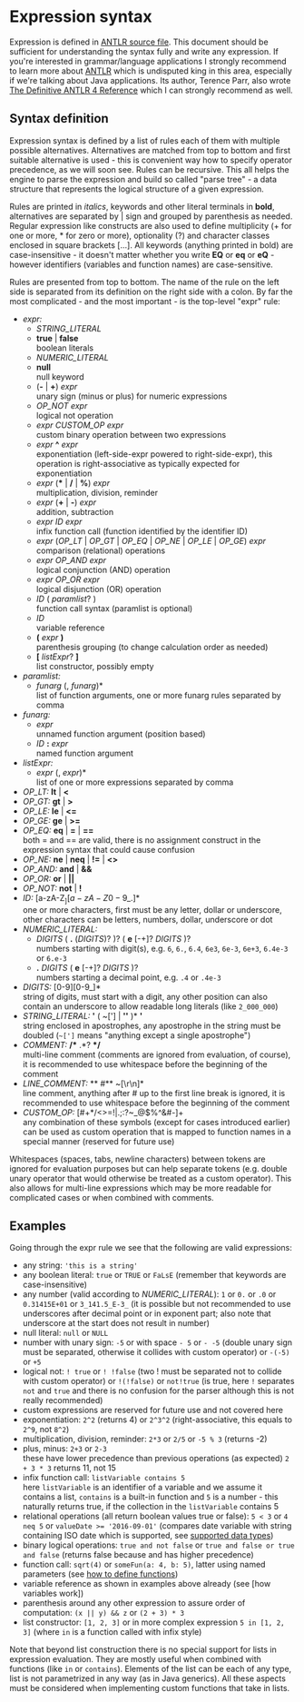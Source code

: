 # Expression syntax

Expression is defined in [ANTLR source file](src/main/antlr4/vexpressed/grammar/Expr.g4). This
document should be sufficient for understanding the syntax fully and write any expression. If
you're interested in grammar/language applications I strongly recommend to learn more about
[ANTLR](http://www.antlr.org/) which is undisputed king in this area, especially if we're talking
about Java applications. Its author, Terence Parr, also wrote [The Definitive ANTLR 4
Reference](https://pragprog.com/book/tpantlr2/the-definitive-antlr-4-reference) which I can
strongly recommend as well.

## Syntax definition

Expression syntax is defined by a list of rules each of them with multiple possible alternatives.
Alternatives are matched from top to bottom and first suitable alternative is used - this is
convenient way how to specify operator precedence, as we will soon see. Rules can be recursive.
This all helps the engine to parse the expression and build so called "parse tree" - a data
structure that represents the logical structure of a given expression.

Rules are printed in *italics*, keywords and other literal terminals in **bold**, alternatives are
separated by | sign and grouped by parenthesis as needed. Regular expression like constructs
are also used to define multiplicity (+ for one or more, * for zero or more), optionality (?)
and character classes enclosed in square brackets [...]. All keywords (anything printed in bold)
are case-insensitive - it doesn't matter whether you write **EQ** or **eq** or **eQ** - however
identifiers (variables and function names) are case-sensitive.

Rules are presented from top to bottom. The name of the rule on the left side is separated from its
definition on the right side with a colon. By far the most complicated - and the most important -
is the top-level "expr" rule:

* *expr:*
  * *STRING_LITERAL*
  * **true** | **false**<br/>
    boolean literals
  * *NUMERIC_LITERAL*
  * **null**<br/>
    null keyword
  * (**-** | **+**) *expr*<br/>
    unary sign (minus or plus) for numeric expressions
  * *OP_NOT expr*<br/>
    logical not operation
  * *expr CUSTOM_OP expr*<br/>
    custom binary operation between two expressions
  * *expr* **^** *expr*<br/>
    exponentiation (left-side-expr powered to right-side-expr), this operation is
    right-associative as typically expected for exponentiation
  * *expr* (**&ast;** | **/** | **%**) *expr*<br/>
    multiplication, division, reminder
  * *expr* (**+** | **-**) *expr*<br/>
    addition, subtraction﻿
  * *expr ID expr*<br/>
    infix function call (function identified by the identifier ID)
  * *expr* (*OP_LT* | *OP_GT* | *OP_EQ* | *OP_NE* | *OP_LE* | *OP_GE*) *expr*<br/>
    comparison (relational) operations
  * *expr OP_AND expr*<br/>
    logical conjunction (AND) operation
  * *expr OP_OR expr*<br/>
    logical disjunction (OR) operation
  * *ID* ( *paramlist*? )<br/>
    function call syntax (paramlist is optional)
  * *ID*<br/>
    variable reference
  * **(** *expr* **)**<br/>
    parenthesis grouping (to change calculation order as needed)
  * **[** *listExpr*? **]**<br/>
    list constructor, possibly empty
* *paramlist:*
  * *funarg* (, *funarg*)*<br/>
    list of function arguments, one or more funarg rules separated by comma
* *funarg:*
  * *expr*<br/>
    unnamed function argument (position based)
  * *ID* **:** *expr*<br/>
    named function argument
* *listExpr:*
  * *expr* (, *expr*)*<br/>
    list of one or more expressions separated by comma
* *OP_LT:* **lt** | **<**
* *OP_GT:* **gt** | **>**
* *OP_LE:* **le** | **<=**
* *OP_GE:* **ge** | **>=**
* *OP_EQ:* **eq** | **=** | **==**<br/>
  both = and == are valid, there is no assignment construct in the expression syntax that could
  cause confusion
* *OP_NE:* **ne** | **neq** | **!=** | **<>**
* *OP_AND:* **and** | **&&**
* *OP_OR:* **or** | **||**
* *OP_NOT:* **not** | **!**
* *ID:* [a-zA-Z$_][a-zA-Z0-9$_.]*<br/>
  one or more characters, first must be any letter, dollar or underscore, other characters
  can be letters, numbers, dollar, underscore or dot
* *NUMERIC_LITERAL:*
  * *DIGITS* ( **.** (*DIGITS*)? )? ( **e** [-+]? *DIGITS* )?<br/>
    numbers starting with digit(s), e.g. `6`, `6.`, `6.4`, `6e3`, `6e-3`, `6e+3`, `6.4e-3`
    or `6.e-3`
  * **.** *DIGITS* ( **e** [-+]? *DIGITS* )?<br/>
    numbers starting a decimal point, e.g. `.4` or `.4e-3`
* *DIGITS:* [0-9][0-9_]*<br/>
  string of digits, must start with a digit, any other position can also contain an underscore
  to allow readable long literals (like `2_000_000`)
* *STRING_LITERAL:* **'** ( ~['] | **''** )* **'**<br/>
  string enclosed in apostrophes, any apostrophe in the string must be doubled (`~[']` means
  "anything except a single apostrophe")
* *COMMENT:* **/&ast;** .*? **&ast;/**<br/>
  multi-line comment (comments are ignored from evaluation, of course), it is recommended to
  use whitespace before the beginning of the comment
* *LINE_COMMENT:* ** #** ~[\r\n]*<br/>
  line comment, anything after # up to the first line break is ignored, it is recommended to
  use whitespace before the beginning of the comment
* *CUSTOM_OP:* [#+*/<>=!|.;:?~_@$%^&#-]+<br/>
  any combination of these symbols (except for cases introduced earlier) can be used as custom
  operation that is mapped to function names in a special manner (reserved for future use)

Whitespaces (spaces, tabs, newline characters) between tokens are ignored for evaluation purposes
but can help separate tokens (e.g. double unary operator that would otherwise be treated as
a custom operator). This also allows for multi-line expressions which may be more readable for
complicated cases or when combined with comments.

## Examples

Going through the expr rule we see that the following are valid expressions:

* any string: `'this is a string'`
* any boolean literal: `true` or `TRUE` or `FaLsE` (remember that keywords are case-insensitive)
* any number (valid according to *NUMERIC_LITERAL*): `1` or `0.` or `.0` or `0.31415E+01`
  or `3_141.5_E-3_` (it is possible but not recommended to use underscores after decimal point or
  in exponent part; also note that underscore at the start does not result in number)
* null literal: `null` or `NULL`
* number with unary sign: `-5` or with space `- 5` or `- -5` (double unary sign must be separated,
  otherwise it collides with custom operator) or `-(-5)` or `+5`
* logical not: `! true` or `! !false` (two ! must be separated not to collide with custom operator)
  or `!(!false)` or `not!true` (is true, here `!` separates `not` and `true` and there is no
  confusion for the parser although this is not really recommended)
* custom expressions are reserved for future use and not covered here
* exponentiation: `2^2` (returns 4) or `2^3^2` (right-associative, this equals to `2^9`, not `8^2`)
* multiplication, division, reminder: `2*3` or `2/5` or `-5 % 3` (returns -2)
* plus, minus: `2+3` or `2-3`<br/>
  these have lower precedence than previous operations (as expected) `2 + 3 * 3` returns 11, not 15
* infix function call: `listVariable contains 5`<br/>
  here `listVariable` is an identifier of a variable and we assume it contains a list, `contains`
  is a built-in function and `5` is a number - this naturally returns true, if the collection
  in the `listVariable` contains 5
* relational operations (all return boolean values true or false): `5 < 3` or `4 neq 5` or
  `valueDate >= '2016-09-01'` (compares date variable with string containing ISO date which
  is supported, see [supported data types](data-types.md))
* binary logical operations: `true and not false` or `true and false or true and false`
  (returns false because and has higher precedence)
* function call: `sqrt(4)` or `someFun(a: 4, b: 5)`, latter using named parameters (see
  [how to define functions](functions.md))
* variable reference as shown in examples above already (see [how variables work]) 
* parenthesis around any other expression to assure order of computation: `(x || y) && z`
  or `(2 + 3) * 3`
* list constructor: `[1, 2, 3]` or in more complex expression `5 in [1, 2, 3]` (where `in` is
  a function called with infix style)

Note that beyond list construction there is no special support for lists in expression evaluation.
They are mostly useful when combined with functions (like `in` or `contains`). Elements of the
list can be each of any type, list is not parametrized in any way (as in Java generics). All these
aspects must be considered when implementing custom functions that take in lists.

 
